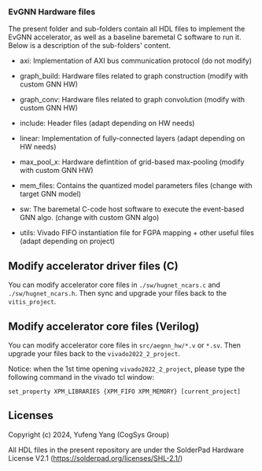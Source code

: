 ### EvGNN Hardware files ###
The present folder and sub-folders contain all HDL files to implement the EvGNN accelerator, as well as a baseline baremetal C software to run it. Below is a description of the sub-folders' content.

- axi: Implementation of AXI bus communication protocol (do not modify)

- graph_build: Hardware files related to graph construction (modify with custom GNN HW)

- graph_conv:  Hardware files related to graph convolution  (modify with custom GNN HW)

- include: Header files (adapt depending on HW needs)

- linear: Implementation of fully-connected layers (adapt depending on HW needs)

- max_pool_x: Hardware defintition of grid-based max-pooling (modify with custom GNN HW)

- mem_files: Contains the quantized model parameters files (change with target GNN model)

- sw: The baremetal C-code host software to execute the event-based GNN algo. (change with custom GNN algo)

- utils: Vivado FIFO instantiation file for FGPA mapping + other useful files (adapt depending on project)

## Modify accelerator driver files (C)
You can modify accelerator core files in `./sw/hugnet_ncars.c` and `./sw/hugnet_ncars.h`. Then sync and upgrade your files back to the `vitis_project`.

## Modify accelerator core files (Verilog)
You can modify accelerator core files in `src/aegnn_hw/*.v` or `*.sv`. Then upgrade your files back to the `vivado2022_2_project`.

Notice: when the 1st time opening `vivado2022_2_project`, please type the following command in the vivado tcl window:
```
set_property XPM_LIBRARIES {XPM_FIFO XPM_MEMORY} [current_project]
```

## Licenses
Copyright (c) 2024, Yufeng Yang (CogSys Group)

All HDL files in the present repository are under the SolderPad Hardware License V2.1 (https://solderpad.org/licenses/SHL-2.1/)
